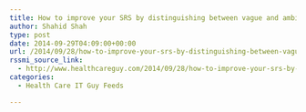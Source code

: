 ```yaml
---
title: How to improve your SRS by distinguishing between vague and ambiguous requirements in health IT and medical device systems
author: Shahid Shah
type: post
date: 2014-09-29T04:09:00+00:00
url: /2014/09/28/how-to-improve-your-srs-by-distinguishing-between-vague-and-ambiguous-requirements-in-health-it-and-medical-device-systems/
rssmi_source_link:
  - http://www.healthcareguy.com/2014/09/28/how-to-improve-your-srs-by-distinguishing-between-vague-and-ambiguous-requirements-in-health-it-and-medical-device-systems/
categories:
  - Health Care IT Guy Feeds

---
```

